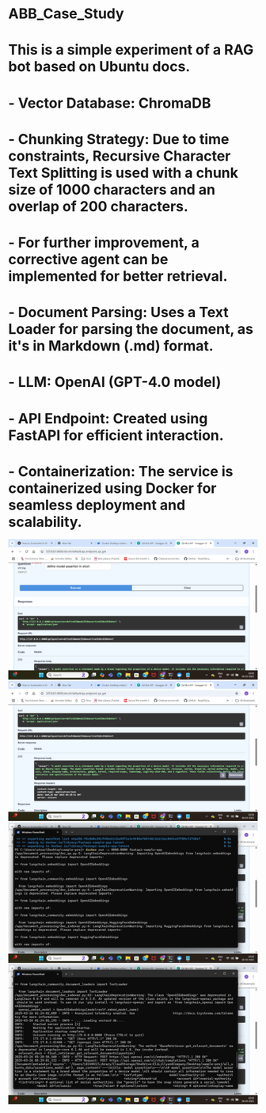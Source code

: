 # ABB_Case_Study
# This is a simple experiment of a RAG bot based on Ubuntu docs.
# 
# - **Vector Database:** ChromaDB
# - **Chunking Strategy:** Due to time constraints, Recursive Character Text Splitting is used with a chunk size of 1000 characters and an overlap of 200 characters.
#   - For further improvement, a corrective agent can be implemented for better retrieval.
# - **Document Parsing:** Uses a Text Loader for parsing the document, as it's in Markdown (.md) format.
# - **LLM:** OpenAI (GPT-4.0 model)
# - **API Endpoint:** Created using FastAPI for efficient interaction.
# - **Containerization:** The service is containerized using Docker for seamless deployment and scalability.


![Image 1](input.png)
![Image 2](output.png)
![Image 3](docker_output_1.png)
![Image 4](docker_output_2.png)
